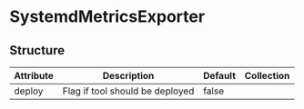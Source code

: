 # SystemdMetricsExporter 
 

## Structure 
 

| Attribute | Description                      | Default | Collection  |
| --------- | -------------------------------- | ------- | ----------  |
| deploy    | Flag if tool should be deployed  |  false  |             |